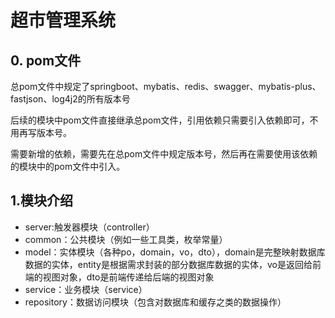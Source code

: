 # 超市管理系统  

## 0. pom文件
总pom文件中规定了springboot、mybatis、redis、swagger、mybatis-plus、fastjson、log4j2的所有版本号

后续的模块中pom文件直接继承总pom文件，引用依赖只需要引入依赖即可，不用再写版本号。

需要新增的依赖，需要先在总pom文件中规定版本号，然后再在需要使用该依赖的模块中的pom文件中引入。


## 1.模块介绍
- server:触发器模块（controller）
- common：公共模块（例如一些工具类，枚举常量）
- model：实体模块（各种po，domain，vo，dto），domain是完整映射数据库数据的实体，entity是根据需求封装的部分数据库数据的实体，vo是返回给前端的视图对象，dto是前端传递给后端的视图对象
- service：业务模块（service）
- repository：数据访问模块（包含对数据库和缓存之类的数据操作）


